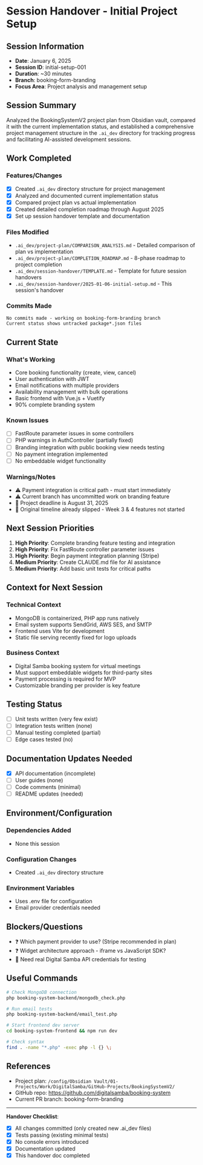 # Session Handover - Initial Project Setup

## Session Information
- **Date**: January 6, 2025
- **Session ID**: initial-setup-001
- **Duration**: ~30 minutes
- **Branch**: booking-form-branding
- **Focus Area**: Project analysis and management setup

## Session Summary
Analyzed the BookingSystemV2 project plan from Obsidian vault, compared it with the current implementation status, and established a comprehensive project management structure in the `.ai_dev` directory for tracking progress and facilitating AI-assisted development sessions.

## Work Completed
### Features/Changes
- [x] Created `.ai_dev` directory structure for project management
- [x] Analyzed and documented current implementation status
- [x] Compared project plan vs actual implementation
- [x] Created detailed completion roadmap through August 2025
- [x] Set up session handover template and documentation

### Files Modified
- `.ai_dev/project-plan/COMPARISON_ANALYSIS.md` - Detailed comparison of plan vs implementation
- `.ai_dev/project-plan/COMPLETION_ROADMAP.md` - 8-phase roadmap to project completion
- `.ai_dev/session-handover/TEMPLATE.md` - Template for future session handovers
- `.ai_dev/session-handover/2025-01-06-initial-setup.md` - This session's handover

### Commits Made
```
No commits made - working on booking-form-branding branch
Current status shows untracked package*.json files
```

## Current State
### What's Working
- Core booking functionality (create, view, cancel)
- User authentication with JWT
- Email notifications with multiple providers
- Availability management with bulk operations
- Basic frontend with Vue.js + Vuetify
- 90% complete branding system

### Known Issues
- [ ] FastRoute parameter issues in some controllers
- [ ] PHP warnings in AuthController (partially fixed)
- [ ] Branding integration with public booking view needs testing
- [ ] No payment integration implemented
- [ ] No embeddable widget functionality

### Warnings/Notes
- ⚠️ Payment integration is critical path - must start immediately
- ⚠️ Current branch has uncommitted work on branding feature
- 📝 Project deadline is August 31, 2025
- 📝 Original timeline already slipped - Week 3 & 4 features not started

## Next Session Priorities
1. **High Priority**: Complete branding feature testing and integration
2. **High Priority**: Fix FastRoute controller parameter issues
3. **High Priority**: Begin payment integration planning (Stripe)
4. **Medium Priority**: Create CLAUDE.md file for AI assistance
5. **Medium Priority**: Add basic unit tests for critical paths

## Context for Next Session
### Technical Context
- MongoDB is containerized, PHP app runs natively
- Email system supports SendGrid, AWS SES, and SMTP
- Frontend uses Vite for development
- Static file serving recently fixed for logo uploads

### Business Context
- Digital Samba booking system for virtual meetings
- Must support embeddable widgets for third-party sites
- Payment processing is required for MVP
- Customizable branding per provider is key feature

## Testing Status
- [ ] Unit tests written (very few exist)
- [ ] Integration tests written (none)
- [ ] Manual testing completed (partial)
- [ ] Edge cases tested (no)

## Documentation Updates Needed
- [x] API documentation (incomplete)
- [ ] User guides (none)
- [ ] Code comments (minimal)
- [ ] README updates (needed)

## Environment/Configuration
### Dependencies Added
- None this session

### Configuration Changes
- Created `.ai_dev` directory structure

### Environment Variables
- Uses .env file for configuration
- Email provider credentials needed

## Blockers/Questions
- ❓ Which payment provider to use? (Stripe recommended in plan)
- ❓ Widget architecture approach - iframe vs JavaScript SDK?
- 🚧 Need real Digital Samba API credentials for testing

## Useful Commands
```bash
# Check MongoDB connection
php booking-system-backend/mongodb_check.php

# Run email tests
php booking-system-backend/email_test.php

# Start frontend dev server
cd booking-system-frontend && npm run dev

# Check syntax
find . -name "*.php" -exec php -l {} \;
```

## References
- Project plan: `/config/Obsidian Vault/01-Projects/Work/DigitalSamba/GitHub-Projects/BookingSystemV2/`
- GitHub repo: https://github.com/digitalsamba/booking-system
- Current PR branch: booking-form-branding

---
**Handover Checklist**:
- [x] All changes committed (only created new .ai_dev files)
- [x] Tests passing (existing minimal tests)
- [x] No console errors introduced
- [x] Documentation updated
- [x] This handover doc completed